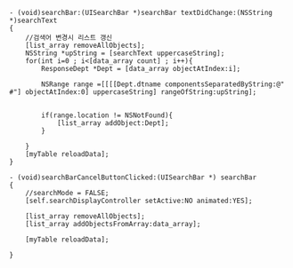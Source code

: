 	- (void)searchBar:(UISearchBar *)searchBar textDidChange:(NSString *)searchText
	{
		//검색어 변경시 리스트 갱신
		[list_array removeAllObjects];
		NSString *upString = [searchText uppercaseString];
		for(int i=0 ; i<[data_array count] ; i++){
			ResponseDept *Dept = [data_array objectAtIndex:i];
					
			NSRange range =[[[[Dept.dtname componentsSeparatedByString:@" #"] objectAtIndex:0] uppercaseString] rangeOfString:upString];
			
			
			if(range.location != NSNotFound){			 			 
				[list_array addObject:Dept];
			}
			
		}
		[myTable reloadData];
	}
	
	- (void)searchBarCancelButtonClicked:(UISearchBar *) searchBar
	{
		//searchMode = FALSE;
		[self.searchDisplayController setActive:NO animated:YES];
		
		[list_array removeAllObjects];
		[list_array addObjectsFromArray:data_array];
		
		[myTable reloadData];
		
	}